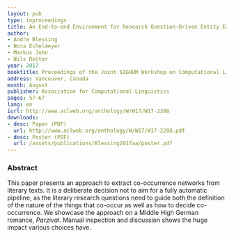 ```yaml
---
layout: pub
type: inproceedings
title: An End-to-end Environment for Research Question-Driven Entity Extraction and Network Analysis
author:
- Andre Blessing
- Nora Echelmeyer
- Markus John
- Nils Reiter
year: 2017
booktitle: Proceedings of the Joint SIGHUM Workshop on Computational Linguistics for Cultural Heritage, Social Sciences, Humanities and Literature
address: Vancouver, Canada
month: August
publisher: Association for Computational Linguistics
pages: 57-67
lang: en
iurl: http://www.aclweb.org/anthology/W/W17/W17-2208
downloads:
- desc: Paper (PDF)
  url: http://www.aclweb.org/anthology/W/W17/W17-2208.pdf
- desc: Poster (PDF)
  url: /assets/publications/Blessing2017aa/poster.pdf
---
```


### Abstract

This paper presents an approach to extract co-occurrence networks from literary texts. It is a deliberate decision not to aim for a fully automatic pipeline, as the literary research questions need to guide both the definition of the nature of the things that co-occur as well as how to decide co-occurrence. We showcase the approach on a Middle High German romance, *Parzival*. Manual inspection and discussion shows the huge impact various choices have.